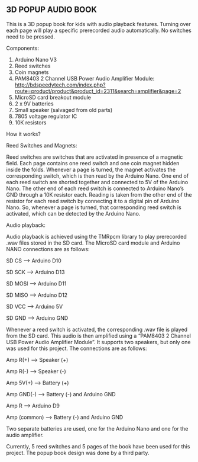 3D POPUP AUDIO BOOK
-------------------

This is a 3D popup book for kids with audio playback features. Turning over each page will play a specific prerecorded audio automatically. No switches need to be pressed. 

Components:
1) Arduino Nano V3
2) Reed switches
3) Coin magnets
4) PAM8403 2 Channel USB Power Audio Amplifier Module: http://bdspeedytech.com/index.php?route=product/product&product_id=2311&search=amplifier&page=2
5) MicroSD card breakout module
6) 2 x 9V batteries
7) Small speaker (salvaged from old parts)
8) 7805 voltage regulator IC
9) 10K resistors

How it works?

Reed Switches and Magnets:

Reed switches are switches that are activated in presence of a magnetic field. Each page contains one reed switch and one coin magnet hidden inside the folds. Whenever a page is turned, the magnet activates the corresponding switch, which is then read by the Arduino Nano. 
One end of each reed switch are shorted together and connected to 5V of the Arduino Nano. The other end of each reed switch is connected to Arduino Nano’s GND through a 10K resistor each. Reading is taken from the other end of the resistor for each reed switch by connecting it to a digital pin of Arduino Nano. So, whenever a page is turned, that corresponding reed switch is activated, which can be detected by the Arduino Nano.

Audio playback:

Audio playback is achieved using the TMRpcm library to play prerecorded .wav files stored in the SD card. The MicroSD card module and Arduino NANO connections are as follows:

SD CS --> Arduino D10

SD SCK --> Arduino D13

SD MOSI --> Arduino D11

SD MISO --> Arduino D12

SD VCC --> Arduino 5V

SD GND --> Arduino GND

Whenever a reed switch is activated, the corresponding .wav file is played from the SD card. This audio is then amplified using a “PAM8403 2 Channel USB Power Audio Amplifier Module”. It supports two speakers, but only one was used for this project. The connections are as follows:

Amp R(+) --> Speaker (+)

Amp R(-) --> Speaker (-)

Amp 5V(+) --> Battery (+)

Amp GND(-) --> Battery (-) and Arduino GND

Amp R --> Arduino D9

Amp (common) --> Battery (-) and Arduino GND

Two separate batteries are used, one for the Arduino Nano and one for the audio amplifier.

Currently, 5 reed switches and 5 pages of the book have been used for this project. The popup book design was done by a third party. 


